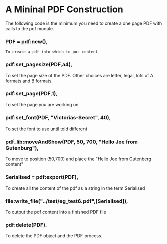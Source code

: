 A Mininal PDF Construction
=========================

The following code is the minimum you need to create a one page PDF
with calls to the pdf module.

###   PDF = pdf:new(),

    To create a pdf into which to put content

###    pdf:set_pagesize(PDF,a4),

To set the page size of the PDF. Other choices are letter, legal, lots of A formats and B formats.

###    pdf:set_page(PDF,1),

To set the page you are working on

###   pdf:set_font(PDF, "Victorias-Secret", 40),

To set the font to use until told different

###    pdf_lib:moveAndShow(PDF, 50, 700, "Hello Joe from Gutenburg"),

To move to position (50,700) and place the "Hello Joe from Gutenberg content"

###    Serialised = pdf:export(PDF),

To create all the content of the pdf as a string in the term Serialised

###    file:write_file("../test/eg_test6.pdf",[Serialised]),

To output the pdf content into a finished PDF file

###    pdf:delete(PDF).

To delete the PDF object and the PDF process.